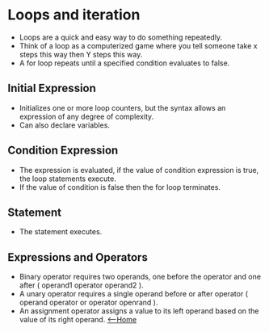 # Loops and iteration
- Loops are a quick and easy way to do something repeatedly.
- Think of a loop as a computerized game where you tell someone take x steps this way then Y steps this way.
- A for loop repeats until a specified condition evaluates to false.
## Initial Expression
- Initializes one or more loop counters, but the syntax allows an expression of any degree of complexity.
- Can also declare variables.
## Condition Expression
- The expression is evaluated, if the value of condition expression is true, the loop statements execute.
- If the value of condition is false then the for loop terminates.
## Statement
- The statement executes.
## Expressions and Operators 
- Binary operator requires two operands, one before the operator and one after ( operand1 operator operand2 ).
- A unary operator requires a single operand before or after operator ( operand operator or operator openrand ).
- An assignment operator assigns a value to its left operand based on the value of its right operand. 
[<--Home](https://mnlatter.github.io/reading-notes)
